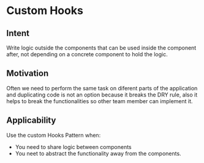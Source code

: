 # Custom Hooks

## Intent
Write logic outside the components that can be used inside the component after, not depending on a concrete component to hold the logic.

## Motivation
Often we need to perform the same task on diferent parts of the application and duplicating code is not an option because it breaks the DRY rule, also it helps to break the functionalities so other team member can implement it.

## Applicability
Use the custom Hooks Pattern when:

- You need to share logic between components
- You neet to abstract the functionality away from the components.
